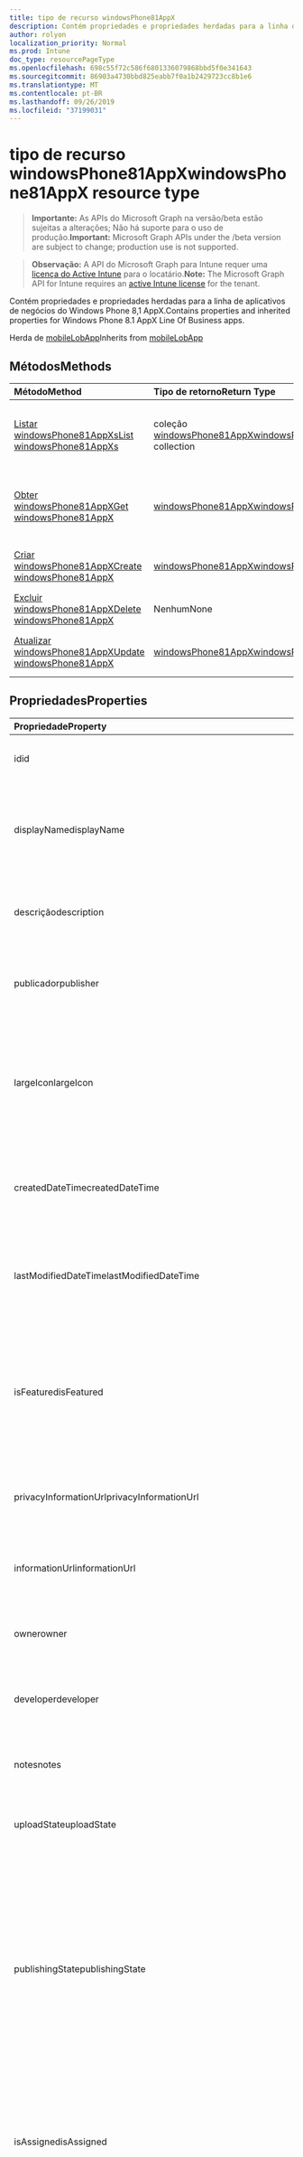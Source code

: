 ```yaml
---
title: tipo de recurso windowsPhone81AppX
description: Contém propriedades e propriedades herdadas para a linha de aplicativos de negócios do Windows Phone 8,1 AppX.
author: rolyon
localization_priority: Normal
ms.prod: Intune
doc_type: resourcePageType
ms.openlocfilehash: 698c55f72c586f6801336079868bbd5f0e341643
ms.sourcegitcommit: 86903a4730bbd825eabb7f0a1b2429723cc8b1e6
ms.translationtype: MT
ms.contentlocale: pt-BR
ms.lasthandoff: 09/26/2019
ms.locfileid: "37199031"
---
```

# <a name="windowsphone81appx-resource-type"></a><span data-ttu-id="5f4a6-103">tipo de recurso windowsPhone81AppX</span><span class="sxs-lookup"><span data-stu-id="5f4a6-103">windowsPhone81AppX resource type</span></span>

> <span data-ttu-id="5f4a6-104">**Importante:** As APIs do Microsoft Graph na versão/beta estão sujeitas a alterações; Não há suporte para o uso de produção.</span><span class="sxs-lookup"><span data-stu-id="5f4a6-104">**Important:** Microsoft Graph APIs under the /beta version are subject to change; production use is not supported.</span></span>

> <span data-ttu-id="5f4a6-105">**Observação:** A API do Microsoft Graph para Intune requer uma [licença do Active Intune](https://go.microsoft.com/fwlink/?linkid=839381) para o locatário.</span><span class="sxs-lookup"><span data-stu-id="5f4a6-105">**Note:** The Microsoft Graph API for Intune requires an [active Intune license](https://go.microsoft.com/fwlink/?linkid=839381) for the tenant.</span></span>

<span data-ttu-id="5f4a6-106">Contém propriedades e propriedades herdadas para a linha de aplicativos de negócios do Windows Phone 8,1 AppX.</span><span class="sxs-lookup"><span data-stu-id="5f4a6-106">Contains properties and inherited properties for Windows Phone 8.1 AppX Line Of Business apps.</span></span>


<span data-ttu-id="5f4a6-107">Herda de [mobileLobApp](../resources/intune-apps-mobilelobapp.md)</span><span class="sxs-lookup"><span data-stu-id="5f4a6-107">Inherits from [mobileLobApp](../resources/intune-apps-mobilelobapp.md)</span></span>

## <a name="methods"></a><span data-ttu-id="5f4a6-108">Métodos</span><span class="sxs-lookup"><span data-stu-id="5f4a6-108">Methods</span></span>
|<span data-ttu-id="5f4a6-109">Método</span><span class="sxs-lookup"><span data-stu-id="5f4a6-109">Method</span></span>|<span data-ttu-id="5f4a6-110">Tipo de retorno</span><span class="sxs-lookup"><span data-stu-id="5f4a6-110">Return Type</span></span>|<span data-ttu-id="5f4a6-111">Descrição</span><span class="sxs-lookup"><span data-stu-id="5f4a6-111">Description</span></span>|
|:---|:---|:---|
|[<span data-ttu-id="5f4a6-112">Listar windowsPhone81AppXs</span><span class="sxs-lookup"><span data-stu-id="5f4a6-112">List windowsPhone81AppXs</span></span>](../api/intune-apps-windowsphone81appx-list.md)|<span data-ttu-id="5f4a6-113">coleção [windowsPhone81AppX](../resources/intune-apps-windowsphone81appx.md)</span><span class="sxs-lookup"><span data-stu-id="5f4a6-113">[windowsPhone81AppX](../resources/intune-apps-windowsphone81appx.md) collection</span></span>|<span data-ttu-id="5f4a6-114">Listar Propriedades e relações dos objetos [windowsPhone81AppX](../resources/intune-apps-windowsphone81appx.md) .</span><span class="sxs-lookup"><span data-stu-id="5f4a6-114">List properties and relationships of the [windowsPhone81AppX](../resources/intune-apps-windowsphone81appx.md) objects.</span></span>|
|[<span data-ttu-id="5f4a6-115">Obter windowsPhone81AppX</span><span class="sxs-lookup"><span data-stu-id="5f4a6-115">Get windowsPhone81AppX</span></span>](../api/intune-apps-windowsphone81appx-get.md)|[<span data-ttu-id="5f4a6-116">windowsPhone81AppX</span><span class="sxs-lookup"><span data-stu-id="5f4a6-116">windowsPhone81AppX</span></span>](../resources/intune-apps-windowsphone81appx.md)|<span data-ttu-id="5f4a6-117">Leia as propriedades e as relações do objeto [windowsPhone81AppX](../resources/intune-apps-windowsphone81appx.md) .</span><span class="sxs-lookup"><span data-stu-id="5f4a6-117">Read properties and relationships of the [windowsPhone81AppX](../resources/intune-apps-windowsphone81appx.md) object.</span></span>|
|[<span data-ttu-id="5f4a6-118">Criar windowsPhone81AppX</span><span class="sxs-lookup"><span data-stu-id="5f4a6-118">Create windowsPhone81AppX</span></span>](../api/intune-apps-windowsphone81appx-create.md)|[<span data-ttu-id="5f4a6-119">windowsPhone81AppX</span><span class="sxs-lookup"><span data-stu-id="5f4a6-119">windowsPhone81AppX</span></span>](../resources/intune-apps-windowsphone81appx.md)|<span data-ttu-id="5f4a6-120">Criar um novo objeto [windowsPhone81AppX](../resources/intune-apps-windowsphone81appx.md) .</span><span class="sxs-lookup"><span data-stu-id="5f4a6-120">Create a new [windowsPhone81AppX](../resources/intune-apps-windowsphone81appx.md) object.</span></span>|
|[<span data-ttu-id="5f4a6-121">Excluir windowsPhone81AppX</span><span class="sxs-lookup"><span data-stu-id="5f4a6-121">Delete windowsPhone81AppX</span></span>](../api/intune-apps-windowsphone81appx-delete.md)|<span data-ttu-id="5f4a6-122">Nenhum</span><span class="sxs-lookup"><span data-stu-id="5f4a6-122">None</span></span>|<span data-ttu-id="5f4a6-123">Exclui [windowsPhone81AppX](../resources/intune-apps-windowsphone81appx.md).</span><span class="sxs-lookup"><span data-stu-id="5f4a6-123">Deletes a [windowsPhone81AppX](../resources/intune-apps-windowsphone81appx.md).</span></span>|
|[<span data-ttu-id="5f4a6-124">Atualizar windowsPhone81AppX</span><span class="sxs-lookup"><span data-stu-id="5f4a6-124">Update windowsPhone81AppX</span></span>](../api/intune-apps-windowsphone81appx-update.md)|[<span data-ttu-id="5f4a6-125">windowsPhone81AppX</span><span class="sxs-lookup"><span data-stu-id="5f4a6-125">windowsPhone81AppX</span></span>](../resources/intune-apps-windowsphone81appx.md)|<span data-ttu-id="5f4a6-126">Atualiza as propriedades de um objeto [windowsPhone81AppX](../resources/intune-apps-windowsphone81appx.md) .</span><span class="sxs-lookup"><span data-stu-id="5f4a6-126">Update the properties of a [windowsPhone81AppX](../resources/intune-apps-windowsphone81appx.md) object.</span></span>|

## <a name="properties"></a><span data-ttu-id="5f4a6-127">Propriedades</span><span class="sxs-lookup"><span data-stu-id="5f4a6-127">Properties</span></span>
|<span data-ttu-id="5f4a6-128">Propriedade</span><span class="sxs-lookup"><span data-stu-id="5f4a6-128">Property</span></span>|<span data-ttu-id="5f4a6-129">Tipo</span><span class="sxs-lookup"><span data-stu-id="5f4a6-129">Type</span></span>|<span data-ttu-id="5f4a6-130">Descrição</span><span class="sxs-lookup"><span data-stu-id="5f4a6-130">Description</span></span>|
|:---|:---|:---|
|<span data-ttu-id="5f4a6-131">id</span><span class="sxs-lookup"><span data-stu-id="5f4a6-131">id</span></span>|<span data-ttu-id="5f4a6-132">String</span><span class="sxs-lookup"><span data-stu-id="5f4a6-132">String</span></span>|<span data-ttu-id="5f4a6-133">Chave da entidade.</span><span class="sxs-lookup"><span data-stu-id="5f4a6-133">Key of the entity.</span></span> <span data-ttu-id="5f4a6-134">Herdado de [mobileApp](../resources/intune-shared-mobileapp.md)</span><span class="sxs-lookup"><span data-stu-id="5f4a6-134">Inherited from [mobileApp](../resources/intune-shared-mobileapp.md)</span></span>|
|<span data-ttu-id="5f4a6-135">displayName</span><span class="sxs-lookup"><span data-stu-id="5f4a6-135">displayName</span></span>|<span data-ttu-id="5f4a6-136">String</span><span class="sxs-lookup"><span data-stu-id="5f4a6-136">String</span></span>|<span data-ttu-id="5f4a6-137">O título do aplicativo importado ou definido pelo administrador.</span><span class="sxs-lookup"><span data-stu-id="5f4a6-137">The admin provided or imported title of the app.</span></span> <span data-ttu-id="5f4a6-138">Herdado de [mobileApp](../resources/intune-shared-mobileapp.md)</span><span class="sxs-lookup"><span data-stu-id="5f4a6-138">Inherited from [mobileApp](../resources/intune-shared-mobileapp.md)</span></span>|
|<span data-ttu-id="5f4a6-139">descrição</span><span class="sxs-lookup"><span data-stu-id="5f4a6-139">description</span></span>|<span data-ttu-id="5f4a6-140">String</span><span class="sxs-lookup"><span data-stu-id="5f4a6-140">String</span></span>|<span data-ttu-id="5f4a6-141">A descrição do aplicativo.</span><span class="sxs-lookup"><span data-stu-id="5f4a6-141">The description of the app.</span></span> <span data-ttu-id="5f4a6-142">Herdado de [mobileApp](../resources/intune-shared-mobileapp.md)</span><span class="sxs-lookup"><span data-stu-id="5f4a6-142">Inherited from [mobileApp](../resources/intune-shared-mobileapp.md)</span></span>|
|<span data-ttu-id="5f4a6-143">publicador</span><span class="sxs-lookup"><span data-stu-id="5f4a6-143">publisher</span></span>|<span data-ttu-id="5f4a6-144">String</span><span class="sxs-lookup"><span data-stu-id="5f4a6-144">String</span></span>|<span data-ttu-id="5f4a6-145">O publicador do aplicativo.</span><span class="sxs-lookup"><span data-stu-id="5f4a6-145">The publisher of the app.</span></span> <span data-ttu-id="5f4a6-146">Herdado de [mobileApp](../resources/intune-shared-mobileapp.md)</span><span class="sxs-lookup"><span data-stu-id="5f4a6-146">Inherited from [mobileApp](../resources/intune-shared-mobileapp.md)</span></span>|
|<span data-ttu-id="5f4a6-147">largeIcon</span><span class="sxs-lookup"><span data-stu-id="5f4a6-147">largeIcon</span></span>|[<span data-ttu-id="5f4a6-148">mimeContent</span><span class="sxs-lookup"><span data-stu-id="5f4a6-148">mimeContent</span></span>](../resources/intune-shared-mimecontent.md)|<span data-ttu-id="5f4a6-149">O ícone grande, a ser exibido nos detalhes do aplicativo e usado para o carregamento do ícone.</span><span class="sxs-lookup"><span data-stu-id="5f4a6-149">The large icon, to be displayed in the app details and used for upload of the icon.</span></span> <span data-ttu-id="5f4a6-150">Herdado de [mobileApp](../resources/intune-shared-mobileapp.md)</span><span class="sxs-lookup"><span data-stu-id="5f4a6-150">Inherited from [mobileApp](../resources/intune-shared-mobileapp.md)</span></span>|
|<span data-ttu-id="5f4a6-151">createdDateTime</span><span class="sxs-lookup"><span data-stu-id="5f4a6-151">createdDateTime</span></span>|<span data-ttu-id="5f4a6-152">DateTimeOffset</span><span class="sxs-lookup"><span data-stu-id="5f4a6-152">DateTimeOffset</span></span>|<span data-ttu-id="5f4a6-153">A data e a hora da criação do aplicativo.</span><span class="sxs-lookup"><span data-stu-id="5f4a6-153">The date and time the app was created.</span></span> <span data-ttu-id="5f4a6-154">Herdado de [mobileApp](../resources/intune-shared-mobileapp.md)</span><span class="sxs-lookup"><span data-stu-id="5f4a6-154">Inherited from [mobileApp](../resources/intune-shared-mobileapp.md)</span></span>|
|<span data-ttu-id="5f4a6-155">lastModifiedDateTime</span><span class="sxs-lookup"><span data-stu-id="5f4a6-155">lastModifiedDateTime</span></span>|<span data-ttu-id="5f4a6-156">DateTimeOffset</span><span class="sxs-lookup"><span data-stu-id="5f4a6-156">DateTimeOffset</span></span>|<span data-ttu-id="5f4a6-157">A data e a hora que o aplicativo foi modificado pela última vez.</span><span class="sxs-lookup"><span data-stu-id="5f4a6-157">The date and time the app was last modified.</span></span> <span data-ttu-id="5f4a6-158">Herdado de [mobileApp](../resources/intune-shared-mobileapp.md)</span><span class="sxs-lookup"><span data-stu-id="5f4a6-158">Inherited from [mobileApp](../resources/intune-shared-mobileapp.md)</span></span>|
|<span data-ttu-id="5f4a6-159">isFeatured</span><span class="sxs-lookup"><span data-stu-id="5f4a6-159">isFeatured</span></span>|<span data-ttu-id="5f4a6-160">Boolean</span><span class="sxs-lookup"><span data-stu-id="5f4a6-160">Boolean</span></span>|<span data-ttu-id="5f4a6-161">O valor que indica se o aplicativo está marcado como em destaque pelo administrador. Herdado de [mobileApp](../resources/intune-shared-mobileapp.md)</span><span class="sxs-lookup"><span data-stu-id="5f4a6-161">The value indicating whether the app is marked as featured by the admin. Inherited from [mobileApp](../resources/intune-shared-mobileapp.md)</span></span>|
|<span data-ttu-id="5f4a6-162">privacyInformationUrl</span><span class="sxs-lookup"><span data-stu-id="5f4a6-162">privacyInformationUrl</span></span>|<span data-ttu-id="5f4a6-163">String</span><span class="sxs-lookup"><span data-stu-id="5f4a6-163">String</span></span>|<span data-ttu-id="5f4a6-164">A URL da declaração de privacidade.</span><span class="sxs-lookup"><span data-stu-id="5f4a6-164">The privacy statement Url.</span></span> <span data-ttu-id="5f4a6-165">Herdado de [mobileApp](../resources/intune-shared-mobileapp.md)</span><span class="sxs-lookup"><span data-stu-id="5f4a6-165">Inherited from [mobileApp](../resources/intune-shared-mobileapp.md)</span></span>|
|<span data-ttu-id="5f4a6-166">informationUrl</span><span class="sxs-lookup"><span data-stu-id="5f4a6-166">informationUrl</span></span>|<span data-ttu-id="5f4a6-167">String</span><span class="sxs-lookup"><span data-stu-id="5f4a6-167">String</span></span>|<span data-ttu-id="5f4a6-168">A URL de informações adicionais.</span><span class="sxs-lookup"><span data-stu-id="5f4a6-168">The more information Url.</span></span> <span data-ttu-id="5f4a6-169">Herdado de [mobileApp](../resources/intune-shared-mobileapp.md)</span><span class="sxs-lookup"><span data-stu-id="5f4a6-169">Inherited from [mobileApp](../resources/intune-shared-mobileapp.md)</span></span>|
|<span data-ttu-id="5f4a6-170">owner</span><span class="sxs-lookup"><span data-stu-id="5f4a6-170">owner</span></span>|<span data-ttu-id="5f4a6-171">String</span><span class="sxs-lookup"><span data-stu-id="5f4a6-171">String</span></span>|<span data-ttu-id="5f4a6-172">O proprietário do conteúdo.</span><span class="sxs-lookup"><span data-stu-id="5f4a6-172">The owner of the app.</span></span> <span data-ttu-id="5f4a6-173">Herdado de [mobileApp](../resources/intune-shared-mobileapp.md)</span><span class="sxs-lookup"><span data-stu-id="5f4a6-173">Inherited from [mobileApp](../resources/intune-shared-mobileapp.md)</span></span>|
|<span data-ttu-id="5f4a6-174">developer</span><span class="sxs-lookup"><span data-stu-id="5f4a6-174">developer</span></span>|<span data-ttu-id="5f4a6-175">String</span><span class="sxs-lookup"><span data-stu-id="5f4a6-175">String</span></span>|<span data-ttu-id="5f4a6-176">O desenvolvedor do aplicativo.</span><span class="sxs-lookup"><span data-stu-id="5f4a6-176">The developer of the app.</span></span> <span data-ttu-id="5f4a6-177">Herdado de [mobileApp](../resources/intune-shared-mobileapp.md)</span><span class="sxs-lookup"><span data-stu-id="5f4a6-177">Inherited from [mobileApp](../resources/intune-shared-mobileapp.md)</span></span>|
|<span data-ttu-id="5f4a6-178">notes</span><span class="sxs-lookup"><span data-stu-id="5f4a6-178">notes</span></span>|<span data-ttu-id="5f4a6-179">String</span><span class="sxs-lookup"><span data-stu-id="5f4a6-179">String</span></span>|<span data-ttu-id="5f4a6-180">Anotações do aplicativo.</span><span class="sxs-lookup"><span data-stu-id="5f4a6-180">Notes for the app.</span></span> <span data-ttu-id="5f4a6-181">Herdado de [mobileApp](../resources/intune-shared-mobileapp.md)</span><span class="sxs-lookup"><span data-stu-id="5f4a6-181">Inherited from [mobileApp](../resources/intune-shared-mobileapp.md)</span></span>|
|<span data-ttu-id="5f4a6-182">uploadState</span><span class="sxs-lookup"><span data-stu-id="5f4a6-182">uploadState</span></span>|<span data-ttu-id="5f4a6-183">Int32</span><span class="sxs-lookup"><span data-stu-id="5f4a6-183">Int32</span></span>|<span data-ttu-id="5f4a6-184">O estado de upload.</span><span class="sxs-lookup"><span data-stu-id="5f4a6-184">The upload state.</span></span> <span data-ttu-id="5f4a6-185">Herdado de [mobileApp](../resources/intune-shared-mobileapp.md)</span><span class="sxs-lookup"><span data-stu-id="5f4a6-185">Inherited from [mobileApp](../resources/intune-shared-mobileapp.md)</span></span>|
|<span data-ttu-id="5f4a6-186">publishingState</span><span class="sxs-lookup"><span data-stu-id="5f4a6-186">publishingState</span></span>|[<span data-ttu-id="5f4a6-187">mobileAppPublishingState</span><span class="sxs-lookup"><span data-stu-id="5f4a6-187">mobileAppPublishingState</span></span>](../resources/intune-apps-mobileapppublishingstate.md)|<span data-ttu-id="5f4a6-188">O estado de publicação do aplicativo.</span><span class="sxs-lookup"><span data-stu-id="5f4a6-188">The publishing state for the app.</span></span> <span data-ttu-id="5f4a6-189">O aplicativo não pode ser assinado, a menos que ele seja publicado.</span><span class="sxs-lookup"><span data-stu-id="5f4a6-189">The app cannot be assigned unless the app is published.</span></span> <span data-ttu-id="5f4a6-190">Herdado de [mobileApp](../resources/intune-shared-mobileapp.md).</span><span class="sxs-lookup"><span data-stu-id="5f4a6-190">Inherited from [mobileApp](../resources/intune-shared-mobileapp.md).</span></span> <span data-ttu-id="5f4a6-191">Os valores possíveis são: `notPublished`, `processing`, `published`.</span><span class="sxs-lookup"><span data-stu-id="5f4a6-191">Possible values are: `notPublished`, `processing`, `published`.</span></span>|
|<span data-ttu-id="5f4a6-192">isAssigned</span><span class="sxs-lookup"><span data-stu-id="5f4a6-192">isAssigned</span></span>|<span data-ttu-id="5f4a6-193">Boolean</span><span class="sxs-lookup"><span data-stu-id="5f4a6-193">Boolean</span></span>|<span data-ttu-id="5f4a6-194">O valor que indica se o aplicativo é atribuído a pelo menos um grupo.</span><span class="sxs-lookup"><span data-stu-id="5f4a6-194">The value indicating whether the app is assigned to at least one group.</span></span> <span data-ttu-id="5f4a6-195">Herdado de [mobileApp](../resources/intune-shared-mobileapp.md)</span><span class="sxs-lookup"><span data-stu-id="5f4a6-195">Inherited from [mobileApp](../resources/intune-shared-mobileapp.md)</span></span>|
|<span data-ttu-id="5f4a6-196">roleScopeTagIds</span><span class="sxs-lookup"><span data-stu-id="5f4a6-196">roleScopeTagIds</span></span>|<span data-ttu-id="5f4a6-197">Coleção de cadeias de caracteres</span><span class="sxs-lookup"><span data-stu-id="5f4a6-197">String collection</span></span>|<span data-ttu-id="5f4a6-198">Lista de IDs de marca de escopo para este aplicativo móvel.</span><span class="sxs-lookup"><span data-stu-id="5f4a6-198">List of scope tag ids for this mobile app.</span></span> <span data-ttu-id="5f4a6-199">Herdado de [mobileApp](../resources/intune-shared-mobileapp.md)</span><span class="sxs-lookup"><span data-stu-id="5f4a6-199">Inherited from [mobileApp](../resources/intune-shared-mobileapp.md)</span></span>|
|<span data-ttu-id="5f4a6-200">dependentAppCount</span><span class="sxs-lookup"><span data-stu-id="5f4a6-200">dependentAppCount</span></span>|<span data-ttu-id="5f4a6-201">Int32</span><span class="sxs-lookup"><span data-stu-id="5f4a6-201">Int32</span></span>|<span data-ttu-id="5f4a6-202">O número total de dependências do aplicativo filho.</span><span class="sxs-lookup"><span data-stu-id="5f4a6-202">The total number of dependencies the child app has.</span></span> <span data-ttu-id="5f4a6-203">Herdado de [mobileApp](../resources/intune-shared-mobileapp.md)</span><span class="sxs-lookup"><span data-stu-id="5f4a6-203">Inherited from [mobileApp](../resources/intune-shared-mobileapp.md)</span></span>|
|<span data-ttu-id="5f4a6-204">committedContentVersion</span><span class="sxs-lookup"><span data-stu-id="5f4a6-204">committedContentVersion</span></span>|<span data-ttu-id="5f4a6-205">String</span><span class="sxs-lookup"><span data-stu-id="5f4a6-205">String</span></span>|<span data-ttu-id="5f4a6-206">A versão do conteúdo interno confirmado.</span><span class="sxs-lookup"><span data-stu-id="5f4a6-206">The internal committed content version.</span></span> <span data-ttu-id="5f4a6-207">Herdado de [mobileLobApp](../resources/intune-apps-mobilelobapp.md)</span><span class="sxs-lookup"><span data-stu-id="5f4a6-207">Inherited from [mobileLobApp](../resources/intune-apps-mobilelobapp.md)</span></span>|
|<span data-ttu-id="5f4a6-208">fileName</span><span class="sxs-lookup"><span data-stu-id="5f4a6-208">fileName</span></span>|<span data-ttu-id="5f4a6-209">String</span><span class="sxs-lookup"><span data-stu-id="5f4a6-209">String</span></span>|<span data-ttu-id="5f4a6-210">O nome do arquivo do aplicativo Lob principal.</span><span class="sxs-lookup"><span data-stu-id="5f4a6-210">The name of the main Lob application file.</span></span> <span data-ttu-id="5f4a6-211">Herdado de [mobileLobApp](../resources/intune-apps-mobilelobapp.md)</span><span class="sxs-lookup"><span data-stu-id="5f4a6-211">Inherited from [mobileLobApp](../resources/intune-apps-mobilelobapp.md)</span></span>|
|<span data-ttu-id="5f4a6-212">size</span><span class="sxs-lookup"><span data-stu-id="5f4a6-212">size</span></span>|<span data-ttu-id="5f4a6-213">Int64</span><span class="sxs-lookup"><span data-stu-id="5f4a6-213">Int64</span></span>|<span data-ttu-id="5f4a6-214">O tamanho total, incluindo todos os arquivos carregados.</span><span class="sxs-lookup"><span data-stu-id="5f4a6-214">The total size, including all uploaded files.</span></span> <span data-ttu-id="5f4a6-215">Herdado de [mobileLobApp](../resources/intune-apps-mobilelobapp.md)</span><span class="sxs-lookup"><span data-stu-id="5f4a6-215">Inherited from [mobileLobApp](../resources/intune-apps-mobilelobapp.md)</span></span>|
|<span data-ttu-id="5f4a6-216">applicableArchitectures</span><span class="sxs-lookup"><span data-stu-id="5f4a6-216">applicableArchitectures</span></span>|[<span data-ttu-id="5f4a6-217">windowsArchitecture</span><span class="sxs-lookup"><span data-stu-id="5f4a6-217">windowsArchitecture</span></span>](../resources/intune-apps-windowsarchitecture.md)|<span data-ttu-id="5f4a6-218">As arquiteturas do Windows nas quais este aplicativo pode ser executado.</span><span class="sxs-lookup"><span data-stu-id="5f4a6-218">The Windows architecture(s) for which this app can run on.</span></span> <span data-ttu-id="5f4a6-219">Os possíveis valores são: `none`, `x86`, `x64`, `arm`, `neutral`, `arm64`.</span><span class="sxs-lookup"><span data-stu-id="5f4a6-219">Possible values are: `none`, `x86`, `x64`, `arm`, `neutral`, `arm64`.</span></span>|
|<span data-ttu-id="5f4a6-220">identityName</span><span class="sxs-lookup"><span data-stu-id="5f4a6-220">identityName</span></span>|<span data-ttu-id="5f4a6-221">String</span><span class="sxs-lookup"><span data-stu-id="5f4a6-221">String</span></span>|<span data-ttu-id="5f4a6-222">O Nome da Identidade.</span><span class="sxs-lookup"><span data-stu-id="5f4a6-222">The Identity Name.</span></span>|
|<span data-ttu-id="5f4a6-223">identityPublisherHash</span><span class="sxs-lookup"><span data-stu-id="5f4a6-223">identityPublisherHash</span></span>|<span data-ttu-id="5f4a6-224">String</span><span class="sxs-lookup"><span data-stu-id="5f4a6-224">String</span></span>|<span data-ttu-id="5f4a6-225">O Hash do Publicador de Identidade.</span><span class="sxs-lookup"><span data-stu-id="5f4a6-225">The Identity Publisher Hash.</span></span>|
|<span data-ttu-id="5f4a6-226">identityResourceIdentifier</span><span class="sxs-lookup"><span data-stu-id="5f4a6-226">identityResourceIdentifier</span></span>|<span data-ttu-id="5f4a6-227">String</span><span class="sxs-lookup"><span data-stu-id="5f4a6-227">String</span></span>|<span data-ttu-id="5f4a6-228">O Identificador de Recurso da Identidade.</span><span class="sxs-lookup"><span data-stu-id="5f4a6-228">The Identity Resource Identifier.</span></span>|
|<span data-ttu-id="5f4a6-229">minimumSupportedOperatingSystem</span><span class="sxs-lookup"><span data-stu-id="5f4a6-229">minimumSupportedOperatingSystem</span></span>|[<span data-ttu-id="5f4a6-230">windowsMinimumOperatingSystem</span><span class="sxs-lookup"><span data-stu-id="5f4a6-230">windowsMinimumOperatingSystem</span></span>](../resources/intune-apps-windowsminimumoperatingsystem.md)|<span data-ttu-id="5f4a6-231">O valor do sistema de operacional mínimo aplicável.</span><span class="sxs-lookup"><span data-stu-id="5f4a6-231">The value for the minimum applicable operating system.</span></span>|
|<span data-ttu-id="5f4a6-232">phoneProductIdentifier</span><span class="sxs-lookup"><span data-stu-id="5f4a6-232">phoneProductIdentifier</span></span>|<span data-ttu-id="5f4a6-233">String</span><span class="sxs-lookup"><span data-stu-id="5f4a6-233">String</span></span>|<span data-ttu-id="5f4a6-234">O identificador do produto de telefone.</span><span class="sxs-lookup"><span data-stu-id="5f4a6-234">The Phone Product Identifier.</span></span>|
|<span data-ttu-id="5f4a6-235">phonePublisherId</span><span class="sxs-lookup"><span data-stu-id="5f4a6-235">phonePublisherId</span></span>|<span data-ttu-id="5f4a6-236">String</span><span class="sxs-lookup"><span data-stu-id="5f4a6-236">String</span></span>|<span data-ttu-id="5f4a6-237">A ID do editor do telefone.</span><span class="sxs-lookup"><span data-stu-id="5f4a6-237">The Phone Publisher Id.</span></span>|
|<span data-ttu-id="5f4a6-238">identityVersion</span><span class="sxs-lookup"><span data-stu-id="5f4a6-238">identityVersion</span></span>|<span data-ttu-id="5f4a6-239">String</span><span class="sxs-lookup"><span data-stu-id="5f4a6-239">String</span></span>|<span data-ttu-id="5f4a6-240">A versão da identidade.</span><span class="sxs-lookup"><span data-stu-id="5f4a6-240">The identity version.</span></span>|

## <a name="relationships"></a><span data-ttu-id="5f4a6-241">Relações</span><span class="sxs-lookup"><span data-stu-id="5f4a6-241">Relationships</span></span>
|<span data-ttu-id="5f4a6-242">Relação</span><span class="sxs-lookup"><span data-stu-id="5f4a6-242">Relationship</span></span>|<span data-ttu-id="5f4a6-243">Tipo</span><span class="sxs-lookup"><span data-stu-id="5f4a6-243">Type</span></span>|<span data-ttu-id="5f4a6-244">Descrição</span><span class="sxs-lookup"><span data-stu-id="5f4a6-244">Description</span></span>|
|:---|:---|:---|
|<span data-ttu-id="5f4a6-245">categories</span><span class="sxs-lookup"><span data-stu-id="5f4a6-245">categories</span></span>|<span data-ttu-id="5f4a6-246">Coleção [mobileAppCategory](../resources/intune-apps-mobileappcategory.md)</span><span class="sxs-lookup"><span data-stu-id="5f4a6-246">[mobileAppCategory](../resources/intune-apps-mobileappcategory.md) collection</span></span>|<span data-ttu-id="5f4a6-247">A lista de categorias para este aplicativo.</span><span class="sxs-lookup"><span data-stu-id="5f4a6-247">The list of categories for this app.</span></span> <span data-ttu-id="5f4a6-248">Herdado de [mobileApp](../resources/intune-shared-mobileapp.md)</span><span class="sxs-lookup"><span data-stu-id="5f4a6-248">Inherited from [mobileApp](../resources/intune-shared-mobileapp.md)</span></span>|
|<span data-ttu-id="5f4a6-249">assignments</span><span class="sxs-lookup"><span data-stu-id="5f4a6-249">assignments</span></span>|<span data-ttu-id="5f4a6-250">Coleção [mobileAppAssignment](../resources/intune-apps-mobileappassignment.md)</span><span class="sxs-lookup"><span data-stu-id="5f4a6-250">[mobileAppAssignment](../resources/intune-apps-mobileappassignment.md) collection</span></span>|<span data-ttu-id="5f4a6-251">A lista de atribuições de grupo para esse aplicativo móvel.</span><span class="sxs-lookup"><span data-stu-id="5f4a6-251">The list of group assignments for this mobile app.</span></span> <span data-ttu-id="5f4a6-252">Herdado de [mobileApp](../resources/intune-shared-mobileapp.md)</span><span class="sxs-lookup"><span data-stu-id="5f4a6-252">Inherited from [mobileApp](../resources/intune-shared-mobileapp.md)</span></span>|
|<span data-ttu-id="5f4a6-253">installSummary</span><span class="sxs-lookup"><span data-stu-id="5f4a6-253">installSummary</span></span>|[<span data-ttu-id="5f4a6-254">mobileAppInstallSummary</span><span class="sxs-lookup"><span data-stu-id="5f4a6-254">mobileAppInstallSummary</span></span>](../resources/intune-apps-mobileappinstallsummary.md)|<span data-ttu-id="5f4a6-255">Resumo de instalação do aplicativo móvel.</span><span class="sxs-lookup"><span data-stu-id="5f4a6-255">Mobile App Install Summary.</span></span> <span data-ttu-id="5f4a6-256">Herdado de [mobileApp](../resources/intune-shared-mobileapp.md)</span><span class="sxs-lookup"><span data-stu-id="5f4a6-256">Inherited from [mobileApp](../resources/intune-shared-mobileapp.md)</span></span>|
|<span data-ttu-id="5f4a6-257">deviceStatuses</span><span class="sxs-lookup"><span data-stu-id="5f4a6-257">deviceStatuses</span></span>|<span data-ttu-id="5f4a6-258">coleção [mobileAppInstallStatus](../resources/intune-apps-mobileappinstallstatus.md)</span><span class="sxs-lookup"><span data-stu-id="5f4a6-258">[mobileAppInstallStatus](../resources/intune-apps-mobileappinstallstatus.md) collection</span></span>|<span data-ttu-id="5f4a6-259">A lista de Estados de instalação para este aplicativo móvel.</span><span class="sxs-lookup"><span data-stu-id="5f4a6-259">The list of installation states for this mobile app.</span></span> <span data-ttu-id="5f4a6-260">Herdado de [mobileApp](../resources/intune-shared-mobileapp.md)</span><span class="sxs-lookup"><span data-stu-id="5f4a6-260">Inherited from [mobileApp](../resources/intune-shared-mobileapp.md)</span></span>|
|<span data-ttu-id="5f4a6-261">userStatuses</span><span class="sxs-lookup"><span data-stu-id="5f4a6-261">userStatuses</span></span>|<span data-ttu-id="5f4a6-262">coleção [userAppInstallStatus](../resources/intune-apps-userappinstallstatus.md)</span><span class="sxs-lookup"><span data-stu-id="5f4a6-262">[userAppInstallStatus](../resources/intune-apps-userappinstallstatus.md) collection</span></span>|<span data-ttu-id="5f4a6-263">A lista de Estados de instalação para este aplicativo móvel.</span><span class="sxs-lookup"><span data-stu-id="5f4a6-263">The list of installation states for this mobile app.</span></span> <span data-ttu-id="5f4a6-264">Herdado de [mobileApp](../resources/intune-shared-mobileapp.md)</span><span class="sxs-lookup"><span data-stu-id="5f4a6-264">Inherited from [mobileApp](../resources/intune-shared-mobileapp.md)</span></span>|
|<span data-ttu-id="5f4a6-265">relações</span><span class="sxs-lookup"><span data-stu-id="5f4a6-265">relationships</span></span>|<span data-ttu-id="5f4a6-266">coleção [mobileAppRelationship](../resources/intune-apps-mobileapprelationship.md)</span><span class="sxs-lookup"><span data-stu-id="5f4a6-266">[mobileAppRelationship](../resources/intune-apps-mobileapprelationship.md) collection</span></span>|<span data-ttu-id="5f4a6-267">Lista de relações para este aplicativo móvel.</span><span class="sxs-lookup"><span data-stu-id="5f4a6-267">List of relationships for this mobile app.</span></span> <span data-ttu-id="5f4a6-268">Herdado de [mobileApp](../resources/intune-shared-mobileapp.md)</span><span class="sxs-lookup"><span data-stu-id="5f4a6-268">Inherited from [mobileApp](../resources/intune-shared-mobileapp.md)</span></span>|
|<span data-ttu-id="5f4a6-269">contentVersions</span><span class="sxs-lookup"><span data-stu-id="5f4a6-269">contentVersions</span></span>|<span data-ttu-id="5f4a6-270">Coleção [mobileAppContent](../resources/intune-apps-mobileappcontent.md)</span><span class="sxs-lookup"><span data-stu-id="5f4a6-270">[mobileAppContent](../resources/intune-apps-mobileappcontent.md) collection</span></span>|<span data-ttu-id="5f4a6-271">A lista das versões de conteúdo deste aplicativo.</span><span class="sxs-lookup"><span data-stu-id="5f4a6-271">The list of content versions for this app.</span></span> <span data-ttu-id="5f4a6-272">Herdado de [mobileLobApp](../resources/intune-apps-mobilelobapp.md)</span><span class="sxs-lookup"><span data-stu-id="5f4a6-272">Inherited from [mobileLobApp](../resources/intune-apps-mobilelobapp.md)</span></span>|

## <a name="json-representation"></a><span data-ttu-id="5f4a6-273">Representação JSON</span><span class="sxs-lookup"><span data-stu-id="5f4a6-273">JSON Representation</span></span>
<span data-ttu-id="5f4a6-274">Veja a seguir uma representação JSON do recurso.</span><span class="sxs-lookup"><span data-stu-id="5f4a6-274">Here is a JSON representation of the resource.</span></span>
<!-- {
  "blockType": "resource",
  "keyProperty": "id",
  "@odata.type": "microsoft.graph.windowsPhone81AppX"
}
-->
``` json
{
  "@odata.type": "#microsoft.graph.windowsPhone81AppX",
  "id": "String (identifier)",
  "displayName": "String",
  "description": "String",
  "publisher": "String",
  "largeIcon": {
    "@odata.type": "microsoft.graph.mimeContent",
    "type": "String",
    "value": "binary"
  },
  "createdDateTime": "String (timestamp)",
  "lastModifiedDateTime": "String (timestamp)",
  "isFeatured": true,
  "privacyInformationUrl": "String",
  "informationUrl": "String",
  "owner": "String",
  "developer": "String",
  "notes": "String",
  "uploadState": 1024,
  "publishingState": "String",
  "isAssigned": true,
  "roleScopeTagIds": [
    "String"
  ],
  "dependentAppCount": 1024,
  "committedContentVersion": "String",
  "fileName": "String",
  "size": 1024,
  "applicableArchitectures": "String",
  "identityName": "String",
  "identityPublisherHash": "String",
  "identityResourceIdentifier": "String",
  "minimumSupportedOperatingSystem": {
    "@odata.type": "microsoft.graph.windowsMinimumOperatingSystem",
    "v8_0": true,
    "v8_1": true,
    "v10_0": true,
    "v10_1607": true,
    "v10_1703": true,
    "v10_1709": true,
    "v10_1803": true,
    "v10_1809": true,
    "v10_1903": true
  },
  "phoneProductIdentifier": "String",
  "phonePublisherId": "String",
  "identityVersion": "String"
}
```



